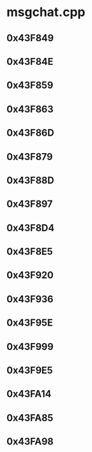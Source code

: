 # msgchat.cpp

## 0x43F849

## 0x43F84E

## 0x43F859

## 0x43F863

## 0x43F86D

## 0x43F879

## 0x43F88D

## 0x43F897

## 0x43F8D4

## 0x43F8E5

## 0x43F920

## 0x43F936

## 0x43F95E

## 0x43F999

## 0x43F9E5

## 0x43FA14

## 0x43FA85

## 0x43FA98
